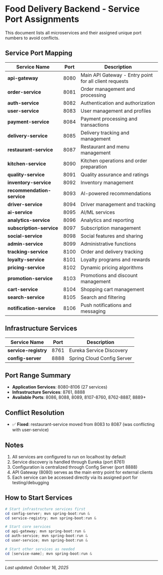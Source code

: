 # Food Delivery Backend - Service Port Assignments

This document lists all microservices and their assigned unique port numbers to avoid conflicts.

## Service Port Mapping

| Service Name | Port | Description |
|-------------|------|-------------|
| **api-gateway** | 8080 | Main API Gateway - Entry point for all client requests |
| **order-service** | 8081 | Order management and processing |
| **auth-service** | 8082 | Authentication and authorization |
| **user-service** | 8083 | User management and profiles |
| **payment-service** | 8084 | Payment processing and transactions |
| **delivery-service** | 8085 | Delivery tracking and management |
| **restaurant-service** | 8087 | Restaurant and menu management |
| **kitchen-service** | 8090 | Kitchen operations and order preparation |
| **quality-service** | 8091 | Quality assurance and ratings |
| **inventory-service** | 8092 | Inventory management |
| **recommendation-service** | 8093 | AI-powered recommendations |
| **driver-service** | 8094 | Driver management and tracking |
| **ai-service** | 8095 | AI/ML services |
| **analytics-service** | 8096 | Analytics and reporting |
| **subscription-service** | 8097 | Subscription management |
| **social-service** | 8098 | Social features and sharing |
| **admin-service** | 8099 | Administrative functions |
| **tracking-service** | 8100 | Order and delivery tracking |
| **loyalty-service** | 8101 | Loyalty programs and rewards |
| **pricing-service** | 8102 | Dynamic pricing algorithms |
| **promotion-service** | 8103 | Promotions and discount management |
| **cart-service** | 8104 | Shopping cart management |
| **search-service** | 8105 | Search and filtering |
| **notification-service** | 8106 | Push notifications and messaging |

## Infrastructure Services

| Service Name | Port | Description |
|-------------|------|-------------|
| **service-registry** | 8761 | Eureka Service Discovery |
| **config-server** | 8888 | Spring Cloud Config Server |

## Port Range Summary

- **Application Services**: 8080-8106 (27 services)
- **Infrastructure Services**: 8761, 8888
- **Available Ports**: 8086, 8088, 8089, 8107-8760, 8762-8887, 8889+

## Conflict Resolution

- ✅ **Fixed**: restaurant-service moved from 8083 to 8087 (was conflicting with user-service)

## Notes

1. All services are configured to run on localhost by default
2. Service discovery is handled through Eureka (port 8761)
3. Configuration is centralized through Config Server (port 8888)
4. API Gateway (8080) serves as the main entry point for external clients
5. Each service can be accessed directly via its assigned port for testing/debugging

## How to Start Services

```powershell
# Start infrastructure services first
cd config-server; mvn spring-boot:run &
cd service-registry; mvn spring-boot:run &

# Start core services
cd api-gateway; mvn spring-boot:run &
cd auth-service; mvn spring-boot:run &
cd user-service; mvn spring-boot:run &

# Start other services as needed
cd [service-name]; mvn spring-boot:run &
```

---
*Last updated: October 16, 2025*